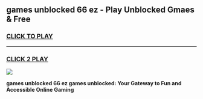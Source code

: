 
## games unblocked 66 ez - Play Unblocked Gmaes & Free
<h3>
<a href="https://news.freeplayer.one?title=games_unblocked_66_ez&ref=23F">CLICK TO PLAY</a></h3>
<hr>

<h3>
<a href="https://news.freeplayer.one?title=games_unblocked_66_ez&ref=23F">CLICK 2 PLAY</a>
  
</h3>

<a href="https://news.freeplayer.one?title=games_unblocked_66_ez&ref=23F/"><img src="https://clearcache.store/games.png"></a>


**games unblocked 66 ez games unblocked: Your Gateway to Fun and Accessible Online Gaming**
